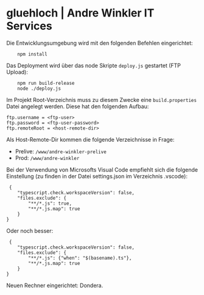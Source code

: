 # gluehloch | Andre Winkler IT Services

Die Entwicklungsumgebung wird mit den folgenden Befehlen eingerichtet:
```
    npm install
```

Das Deployment wird über das node Skripte `deploy.js` gestartet (FTP Upload):
```
    npm run build-release
    node ./deploy.js
```

Im Projekt Root-Verzeichnis muss zu diesem Zwecke eine `build.properties` Datei angelegt werden.
Diese hat den folgenden Aufbau:
```
ftp.username = <ftp-user>
ftp.password = <ftp-user-password>
ftp.remoteRoot = <host-remote-dir>
```
Als Host-Remote-Dir kommen die folgende Verzeichnisse in Frage:
* Prelive: `/www/andre-winkler-prelive`
* Prod: `/www/andre-winkler`

Bei der Verwendung von Microsofts Visual Code empfiehlt sich die folgende Einstellung
(zu finden in der Datei settings.json im Verzeichnis .vscode):
```
 {
    "typescript.check.workspaceVersion": false,
    "files.exclude": {
        "**/*.js": true,
        "**/*.js.map": true
    }
}
```

Oder noch besser:
```
 {
    "typescript.check.workspaceVersion": false,
    "files.exclude": {
        "**/*.js": {"when": "$(basename).ts"},
        "**/*.js.map": true
    }
}
```

Neuen Rechner eingerichtet: Dondera.

